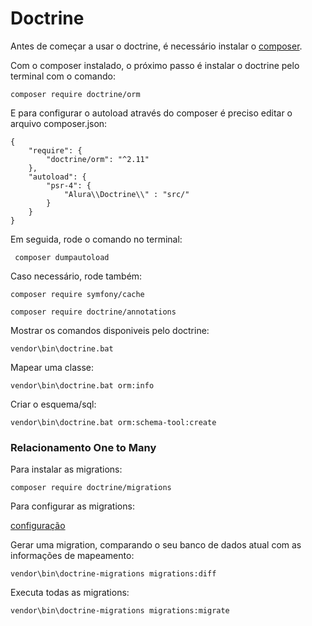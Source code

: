 # Doctrine

Antes de começar a usar o doctrine, é necessário instalar o [composer](https://getcomposer.org/download/).

Com o composer instalado, o próximo passo é instalar o doctrine pelo terminal com o comando:

```
composer require doctrine/orm
```
E para configurar o autoload através do composer é preciso editar o arquivo composer.json:
```
{
    "require": {
        "doctrine/orm": "^2.11"
    },
    "autoload": {
        "psr-4": {
            "Alura\\Doctrine\\" : "src/"
        }
    }
}
```

Em seguida, rode o comando no terminal:
```
 composer dumpautoload
 ```
 
 Caso necessário, rode também:
 ```
 composer require symfony/cache
```
 ```
 composer require doctrine/annotations
 ```
 
 Mostrar os comandos disponiveis pelo doctrine:
  ```
 vendor\bin\doctrine.bat
 ```
 Mapear uma classe:
  ```
 vendor\bin\doctrine.bat orm:info
 ```
 Criar o esquema/sql:
  ```
 vendor\bin\doctrine.bat orm:schema-tool:create
 ```

### Relacionamento One to Many

Para instalar as migrations:

```
composer require doctrine/migrations
```

Para configurar as migrations:

[configuração](https://www.doctrine-project.org/projects/doctrine-migrations/en/3.3/reference/configuration.html#configuration)

Gerar uma migration, comparando o seu banco de dados atual com as informações de mapeamento:

```
vendor\bin\doctrine-migrations migrations:diff
```

Executa todas as migrations:
```
vendor\bin\doctrine-migrations migrations:migrate
```




